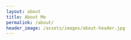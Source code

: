 ```yaml
---
layout: about
title: About Me
permalink: /about/
header_image: /assets/images/about-header.jpg
---
```

